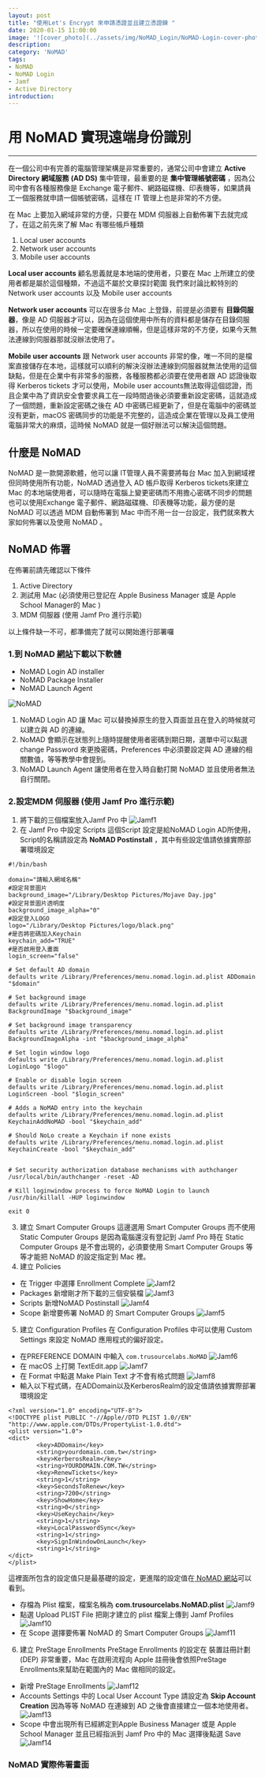 ```yaml
---
layout: post
title: "使用Let's Encrypt 來申請憑證並且建立憑證鍊 "
date: 2020-01-15 11:00:00
image: '![cover_photo](../assets/img/NoMAD_Login/NoMAD-Login-cover-photo.png)'
description:
category: 'NoMAD'
tags:
- NoMAD
- NoMAD Login
- Jamf
- Active Directory
introduction:
---
```


# 用 NoMAD 實現遠端身份識別
---

在一個公司中有完善的電腦管理架構是非常重要的，通常公司中會建立 **Active Directory 網域服務** **(AD DS)** 集中管理，最重要的是 **集中管理帳號密碼** ，因為公司中會有各種服務像是 Exchange 電子郵件、網路磁碟機、印表機等，如果請員工一個服務就申請一個帳號密碼，這樣在 IT 管理上也是非常的不方便。

在 Mac 上要加入網域非常的方便，只要在 MDM 伺服器上自動佈署下去就完成了，在這之前先來了解 Mac 有哪些帳戶種類
1. Local user accounts
2. Network user accounts
3. Mobile user accounts

**Local user accounts** 顧名思義就是本地端的使用者，只要在 Mac 上所建立的使用者都是屬於這個種類，不過這不屬於文章探討範圍
我們來討論比較特別的 Network user accounts 以及 Mobile user accounts

**Network user accounts** 可以在很多台 Mac 上登錄，前提是必須要有 **目錄伺服器**，像是 AD 伺服器才可以，因為在這個使用中所有的資料都是儲存在目錄伺服器，所以在使用的時候一定要確保連線順暢，但是這樣非常的不方便，如果今天無法連線到伺服器那就沒辦法使用了。

**Mobile user accounts** 跟 Network user accounts 非常的像，唯一不同的是檔案直接儲存在本地，這樣就可以順利的解決沒辦法連線到伺服器就無法使用的這個缺點，但是在企業中有非常多的服務，各種服務都必須要在使用者跟 AD 認證後取得 Kerberos tickets 才可以使用，Mobile user accounts無法取得這個認證，而且企業中為了資訊安全會要求員工在一段時間過後必須要重新設定密碼，這就造成了一個問題，重新設定密碼之後在 AD 中密碼已經更新了，但是在電腦中的密碼並沒有更新，macOS 密碼同步的功能是不完整的，這造成企業在管理以及員工使用電腦非常大的麻煩，這時候 NoMAD 就是一個好辦法可以解決這個問題。

## 什麼是 NoMAD

NoMAD 是一款開源軟體，他可以讓 IT管理人員不需要將每台 Mac 加入到網域裡但同時使用所有功能，NoMAD 透過登入 AD 帳戶取得 Kerberos tickets來建立 Mac 的本地端使用者，可以隨時在電腦上變更密碼而不用擔心密碼不同步的問題也可以使用Exchange 電子郵件、網路磁碟機、印表機等功能，最方便的是 NoMAD 可以透過 MDM 自動佈署到 Mac 中而不用一台一台設定，我們就來教大家如何佈署以及使用 NoMAD 。


## NoMAD 佈署

在佈署前請先確認以下條件
1. Active Directory
2. 測試用 Mac (必須使用已登記在 Apple Business Manager 或是 Apple School Manager的 Mac )
3. MDM 伺服器 (使用 Jamf Pro 進行示範)

以上條件缺一不可，都準備完了就可以開始進行部署囉

### 1.到 NoMAD [網站](https://nomad.menu/support/)下載以下軟體
* NoMAD Login AD installer
* NoMAD Package Installer
* NoMAD Launch Agent

![NoMAD](../assets/img/NoMAD_Login/NoMAD.png)

1. NoMAD Login AD  讓 Mac 可以替換掉原生的登入頁面並且在登入的時候就可以建立與 AD 的連線。
2. NoMAD  會顯示在狀態列上隨時提醒使用者密碼到期日期，選單中可以點選change Password 來更換密碼，Preferences 中必須要設定與 AD 連線的相關數值，等等教學中會提到。
3. NoMAD Launch Agent 讓使用者在登入時自動打開 NoMAD 並且使用者無法自行關閉。

### 2.設定MDM 伺服器 (使用 Jamf Pro 進行示範)
1. 將下載的三個檔案放入Jamf Pro 中
![Jamf1](../assets/img/NoMAD_Login/Jamf1.png)
2. 在 Jamf Pro 中設定 Scripts
這個Script 設定是給NoMAD Login AD所使用，Script的名稱請設定為 **NoMAD Postinstall** ，其中有些設定值請依據實際部署環境設定
```
#!/bin/bash

domain="請輸入網域名稱"
#設定背景圖片
background_image="/Library/Desktop Pictures/Mojave Day.jpg"
#設定背景圖片透明度
background_image_alpha="0"
#設定登入LOGO
logo="/Library/Desktop Pictures/logo/black.png"
#是否將密碼加入Keychain
keychain_add="TRUE"
#是否啟用登入畫面
login_screen="false"

# Set default AD domain
defaults write /Library/Preferences/menu.nomad.login.ad.plist ADDomain "$domain"

# Set background image
defaults write /Library/Preferences/menu.nomad.login.ad.plist BackgroundImage "$background_image"

# Set background image transparency
defaults write /Library/Preferences/menu.nomad.login.ad.plist BackgroundImageAlpha -int "$background_image_alpha"

# Set login window logo
defaults write /Library/Preferences/menu.nomad.login.ad.plist LoginLogo "$logo"

# Enable or disable login screen
defaults write /Library/Preferences/menu.nomad.login.ad.plist LoginScreen -bool "$login_screen"

# Adds a NoMAD entry into the keychain
defaults write /Library/Preferences/menu.nomad.login.ad.plist KeychainAddNoMAD -bool "$keychain_add"

# Should NoLo create a Keychain if none exists
defaults write /Library/Preferences/menu.nomad.login.ad.plist KeychainCreate -bool "$keychain_add"


# Set security authorization database mechanisms with authchanger
/usr/local/bin/authchanger -reset -AD

# Kill loginwindow process to force NoMAD Login to launch
/usr/bin/killall -HUP loginwindow

exit 0
```
3. 建立 Smart Computer Groups
這邊選用 Smart Computer Groups 而不使用 Static Computer Groups 是因為電腦還沒有登記到 Jamf Pro 時在 Static Computer Groups 是不會出現的，必須要使用 Smart Computer Groups 等等才能把 NoMAD 的設定指定到 Mac 裡。
4. 建立 Policies
* 在 Trigger 中選擇 Enrollment Complete
![Jamf2](../assets/img/NoMAD_Login/Jamf2.png)
* Packages 新增剛才所下載的三個安裝檔
![Jamf3](../assets/img/NoMAD_Login/Jamf3.png)
* Scripts 新增NoMAD Postinstall
![Jamf4](../assets/img/NoMAD_Login/Jamf4.png)
* Scope 新增要佈署 NoMAD 的 Smart Computer Groups
![Jamf5](../assets/img/NoMAD_Login/Jamf5.png)

5. 建立 Configuration Profiles
在 Configuration Profiles 中可以使用 Custom Settings 來設定 NoMAD 應用程式的偏好設定。
* 在PREFERENCE DOMAIN 中輸入 `com.trusourcelabs.NoMAD`
![Jamf6](../assets/img/NoMAD_Login/Jamf6.png)
* 在 macOS 上打開 TextEdit.app
![Jamf7](../assets/img/NoMAD_Login/Jamf7.png)
* 在 Format 中點選 Make Plain Text 才不會有格式問題
![Jamf8](../assets/img/NoMAD_Login/Jamf8.png)
* 輸入以下程式碼，在ADDomain以及KerberosRealm的設定值請依據實際部署環境設定
```
<?xml version="1.0" encoding="UTF-8"?>
<!DOCTYPE plist PUBLIC "-//Apple//DTD PLIST 1.0//EN" "http://www.apple.com/DTDs/PropertyList-1.0.dtd">
<plist version="1.0">
<dict>
		<key>ADDomain</key>
		<string>yourdomain.com.tw</string>
		<key>KerberosRealm</key>
		<string>YOURDOMAIN.COM.TW</string>
		<key>RenewTickets</key>
		<string>1</string>
		<key>SecondsToRenew</key>
		<string>7200</string>
		<key>ShowHome</key>
		<string>0</string>
		<key>UseKeychain</key>
		<string>1</string>
		<key>LocalPasswordSync</key>
		<string>1</string>
		<key>SignInWindowOnLaunch</key>
		<string>1</string>
</dict>
</plist>
```
這裡面所包含的設定值只是最基礎的設定，更進階的設定值在[ NoMAD 網站](https://nomad.menu/help/preferences-and-what-they-do/)可以看到。
* 存檔為 Plist 檔案，檔案名稱為 **com.trusourcelabs.NoMAD.plist**
![Jamf9](../assets/img/NoMAD_Login/Jamf9.png)
* 點選 Upload PLIST File 把剛才建立的 plist 檔案上傳到 Jamf Profiles
![Jamf10](../assets/img/NoMAD_Login/Jamf10.png)
* 在 Scope 選擇要佈署 NoMAD 的 Smart Computer Groups
![Jamf11](../assets/img/NoMAD_Login/Jamf11.png)

6. 建立 PreStage Enrollments
PreStage Enrollments 的設定在 裝置註冊計劃 (DEP)  非常重要，Mac 在啟用流程向 Apple 註冊後會依照PreStage Enrollments來幫助在範圍內的 Mac 做相同的設定。
* 新增 PreStage Enrollments
![Jamf12](../assets/img/NoMAD_Login/Jamf12.png)
* Accounts Settings 中的 Local User Account Type 請設定為 **Skip Account Creation** 因為等等 NoMAD 在連線到 AD 之後會直接建立一個本地使用者。
![Jamf13](../assets/img/NoMAD_Login/Jamf13.png)
* Scope 中會出現所有已經綁定到Apple Business Manager 或是 Apple School Manager 並且已經指派到 Jamf Pro 中的 Mac 選擇後點選 Save
![Jamf14](../assets/img/NoMAD_Login/Jamf14.png)

### NoMAD 實際佈署畫面
